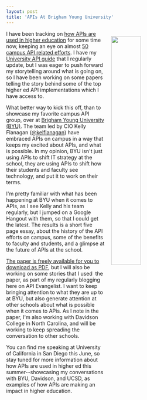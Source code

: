```yaml
---
layout: post
title: 'APIs At Brigham Young University'
---
```

<p><a href="http://apis.how/adazaak60a"><img style="padding: 15px;" src="http://kinlane-productions.s3.amazonaws.com/api-evangelist-site/blog/apis-at-brigham-young-university-cover.png" alt="" width="40%" align="right" /></a></p>
<p>I have been tracking on <a href="http://university.stack.network/">how APIs are used in higher education</a> for some time now, keeping an eye on almost <a href="http://university.stack.network/universities/">50 campus API related efforts</a>. I have my <a href="http://apis.how/qxhdqghp4a">University API guide</a>&nbsp;that I regularly update, but I was eager to push forward my storytelling around what is going on, so I have been working on some papers telling the story behind some of the top higher ed API implementations which I have access to.</p>
<p>What better way to kick this off, than to showcase my favorite campus API group, over at <a href="https://home.byu.edu/home/">Brigham Young University (BYU)</a>. The team led by CIO Kelly Flanagan (<a href="https://twitter.com/kelflanagan">@kelflanagan</a>) have embraced APIs on campus in a way that keeps my excited about APIs, and what is possible. In my opinion, BYU isn't just using APIs to shift IT strategy at the school, they are using APIs to shift how their students and faculty see technology, and put it to work on their terms.&nbsp;</p>
<p>I'm pretty familiar with what has been happening at BYU when it comes to APIs, as I see Kelly and his team regularly, but I jumped on a Google Hangout with them, so that I could get the latest. The results is a short five page essay, about the history of the API efforts on campus, some of the benefits to faculty and students, and a glimpse at the future of APIs at the school.&nbsp;</p>
<p><a href="http://apis.how/adazaak60a">The paper is freely available for you to download as PDF</a>, but I will also be working on some stories that I used&nbsp; the paper, as part of my regularly blogging here on API Evangelist. I want to keep bringing attention to what they are up to at BYU, but also generate attention at other schools about what is possible when it comes to APis. As I note in the paper, I'm also working with Davidson College in North Carolina, and will be working to keep spreading the conversation to other schools.</p>
<p>You can find me speaking at University of California in San Diego this June, so stay tuned for more information about how APIs are used in higher ed this summer--showcasing my conversations with BYU, Davidson, and UCSD, as examples of how APIs are making an impact in higher education.</p>